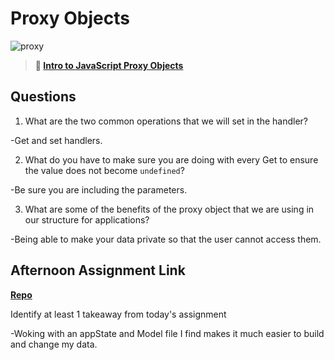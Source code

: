 # Proxy Objects

![proxy](https://bcw.blob.core.windows.net/public/img/journals/5120113092091727)

> **📖 [Intro to JavaScript Proxy Objects](https://codeworksacademy.com/fs-student-guide/resources/wk3/03-Proxies)**

## Questions

1. What are the two common operations that we will set in the handler?

-Get and set handlers.

2. What do you have to make sure you are doing with every Get to ensure the value does not become `undefined`?

-Be sure you are including the parameters.

3. What are some of the benefits of the proxy object that we are using in our structure for applications?

-Being able to make your data private so that the user cannot access them.

## Afternoon Assignment Link

**[Repo](https://github.com/EricTimRussell/fall22-gregslist)**

Identify at least 1 takeaway from today's assignment

-Woking with an appState and Model file I find makes it much easier to build and change my data.
